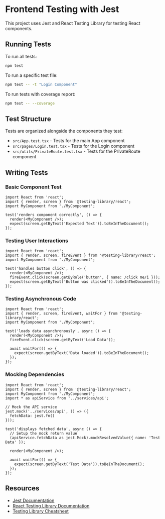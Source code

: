 # Frontend Testing with Jest

This project uses Jest and React Testing Library for testing React components.

## Running Tests

To run all tests:

```bash
npm test
```

To run a specific test file:

```bash
npm test -- -t "Login Component"
```

To run tests with coverage report:

```bash
npm test -- --coverage
```

## Test Structure

Tests are organized alongside the components they test:

- `src/App.test.tsx` - Tests for the main App component
- `src/pages/Login.test.tsx` - Tests for the Login component
- `src/utils/PrivateRoute.test.tsx` - Tests for the PrivateRoute component

## Writing Tests

### Basic Component Test

```tsx
import React from 'react';
import { render, screen } from '@testing-library/react';
import MyComponent from './MyComponent';

test('renders component correctly', () => {
  render(<MyComponent />);
  expect(screen.getByText('Expected Text')).toBeInTheDocument();
});
```

### Testing User Interactions

```tsx
import React from 'react';
import { render, screen, fireEvent } from '@testing-library/react';
import MyComponent from './MyComponent';

test('handles button click', () => {
  render(<MyComponent />);
  fireEvent.click(screen.getByRole('button', { name: /click me/i }));
  expect(screen.getByText('Button was clicked')).toBeInTheDocument();
});
```

### Testing Asynchronous Code

```tsx
import React from 'react';
import { render, screen, fireEvent, waitFor } from '@testing-library/react';
import MyComponent from './MyComponent';

test('loads data asynchronously', async () => {
  render(<MyComponent />);
  fireEvent.click(screen.getByText('Load Data'));
  
  await waitFor(() => {
    expect(screen.getByText('Data loaded')).toBeInTheDocument();
  });
});
```

### Mocking Dependencies

```tsx
import React from 'react';
import { render, screen } from '@testing-library/react';
import MyComponent from './MyComponent';
import * as apiService from '../services/api';

// Mock the API service
jest.mock('../services/api', () => ({
  fetchData: jest.fn()
}));

test('displays fetched data', async () => {
  // Setup the mock return value
  (apiService.fetchData as jest.Mock).mockResolvedValue({ name: 'Test Data' });
  
  render(<MyComponent />);
  
  await waitFor(() => {
    expect(screen.getByText('Test Data')).toBeInTheDocument();
  });
});
```

## Resources

- [Jest Documentation](https://jestjs.io/docs/getting-started)
- [React Testing Library Documentation](https://testing-library.com/docs/react-testing-library/intro/)
- [Testing Library Cheatsheet](https://testing-library.com/docs/react-testing-library/cheatsheet)
